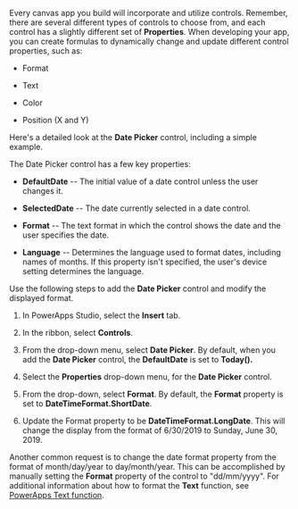 Every canvas app you build will incorporate and utilize controls.
Remember, there are several different types of controls to choose from,
and each control has a slightly different set of **Properties**. When
developing your app, you can create formulas to dynamically change and
update different control properties, such as:

-   Format

-   Text

-   Color

-   Position (X and Y)

Here's a detailed look at the **Date Picker** control, 
including a simple example.

The Date Picker control has a few key properties:

-   **DefaultDate** -- The initial value of a date control unless the
    user changes it.

-   **SelectedDate** -- The date currently selected in a date control.

-   **Format** -- The text format in which the control shows the date
    and the user specifies the date.

-   **Language** -- Determines the language used to format dates,
    including names of months. If this property isn't specified, the
    user's device setting determines the language.

Use the following steps to add the **Date Picker** control and modify
the displayed format.

1.  In PowerApps Studio, select the **Insert** tab.

2.  In the ribbon, select **Controls**.

3.  From the drop-down menu, select **Date Picker**. By default, when
    you add the **Date Picker** control, the **DefaultDate** is set to
    **Today().**

4.  Select the **Properties** drop-down menu, for the **Date Picker** control.

5.  From the drop-down, select **Format**. By default, the **Format**
    property is set to **DateTimeFormat.ShortDate**.

6.  Update the Format property to be **DateTimeFormat.LongDate**. This
    will change the display from the format of 6/30/2019 to Sunday, June
    30, 2019.

Another common request is to change the date format property from the
format of month/day/year to day/month/year. This can be accomplished by
manually setting the **Format** property of the control to "dd/mm/yyyy". 
For additional information about how to format the **Text** function, see 
[PowerApps Text function](https://docs.microsoft.com/powerapps/maker/canvas-apps/functions/function-text).
